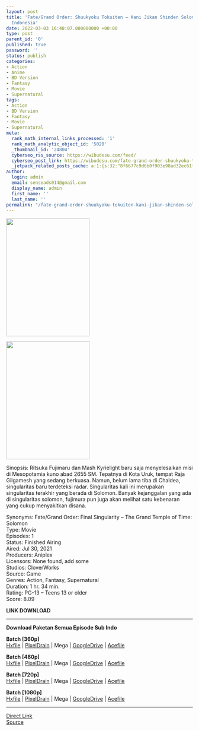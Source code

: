 ```yaml
---
layout: post
title: 'Fate/Grand Order: Shuukyoku Tokuiten – Kani Jikan Shinden Solomon BD Subtitle
  Indonesia'
date: 2022-03-03 16:40:07.000000000 +00:00
type: post
parent_id: '0'
published: true
password: ''
status: publish
categories:
- Action
- Anime
- BD Version
- Fantasy
- Movie
- Supernatural
tags:
- Action
- BD Version
- Fantasy
- Movie
- Supernatural
meta:
  rank_math_internal_links_processed: '1'
  rank_math_analytic_object_id: '5020'
  _thumbnail_id: '24804'
  cyberseo_rss_source: https://wibudesu.com/feed/
  cyberseo_post_link: https://wibudesu.com/fate-grand-order-shuukyoku-tokuiten-kani-jikan-shinden-solomon-subtitle-indonesia/?utm_source=rss&utm_medium=rss&utm_campaign=fate-grand-order-shuukyoku-tokuiten-kani-jikan-shinden-solomon-subtitle-indonesia
  _jetpack_related_posts_cache: a:1:{s:32:"8f6677c9d6b0f903e98ad32ec61f8deb";a:2:{s:7:"expires";i:1652659211;s:7:"payload";a:3:{i:0;a:1:{s:2:"id";i:25131;}i:1;a:1:{s:2:"id";i:24989;}i:2;a:1:{s:2:"id";i:25693;}}}}
author:
  login: admin
  email: senseads014@gmail.com
  display_name: admin
  first_name: ''
  last_name: ''
permalink: "/fate-grand-order-shuukyoku-tokuiten-kani-jikan-shinden-solomon-bd-subtitle-indonesia/"
---
```

<p><img class="size-full wp-image-107619 aligncenter" src="{{ site.baseurl }}/assets/2022/03/114957.jpg" alt width="225" height="318" /></p>
<div><img class="size-full wp-image-107619 aligncenter" src="{{ site.baseurl }}/assets/2022/03/114957.jpg" alt width="225" height="318" /></div>
<p>Sinopsis: Ritsuka Fujimaru dan Mash Kyrielight baru saja menyelesaikan misi di Mesopotamia kuno abad 2655 SM. Tepatnya di Kota Uruk, tempat Raja Gilgamesh yang sedang berkuasa. Namun, belum lama tiba di Chaldea, singularitas baru terdeteksi radar. Singularitas kali ini merupakan singularitas terakhir yang berada di Solomon. Banyak kejanggalan yang ada di singularitas solomon, fujimura pun juga akan melihat satu kebenaran yang cukup menyakitkan disana.</p>
<p>Synonyms: Fate/Grand Order: Final Singularity – The Grand Temple of Time: Solomon<br />Type: Movie<br />Episodes: 1<br />Status: Finished Airing<br />Aired: Jul 30, 2021<br />Producers: Aniplex<br />Licensors: None found, add some<br />Studios: CloverWorks<br />Source: Game<br />Genres: Action, Fantasy, Supernatural<br />Duration: 1 hr. 34 min.<br />Rating: PG-13 – Teens 13 or older<br />Score: 8.09</p>
<p><strong>LINK DOWNLOAD</strong></p>
<hr />
<p><strong>Download Paketan Semua Episode Sub Indo</strong></p>
<p><strong>Batch [360p]</strong><br /><a href="https://hxfile.co/kgvycgcxaupu">Hxfile</a> | <a href="https://pixeldrain.com/u/UVcLtivJ">PixelDrain</a> | Mega | <a href="https://drive.google.com/uc?id=1XSE_ADESi8PmP-_jKYdga3W9VocZrDtc">GoogleDrive</a> | <a href="https://acefile.co/f/69013569/wibudesu-pesan-takdir-terakhir-waktu-kuil-leluhur-bd-360p-rar">Acefile</a></p>
<p><strong>Batch [480p]</strong><br /><a href="https://hxfile.co/jafb5t08pzqt">Hxfile</a> | <a href="https://pixeldrain.com/u/msmBh31j">PixelDrain</a> | Mega | <a href="https://drive.google.com/uc?id=1UVZWCdmaAwd5Lh2ECrg1wOZG8wJkI7SO">GoogleDrive</a> | <a href="https://acefile.co/f/69013574/wibudesu-pesan-takdir-terakhir-waktu-kuil-leluhur-bd-480p-rar">Acefile</a></p>
<p><strong>Batch [720p]</strong><br /><a href="https://hxfile.co/fpcsekef4yxx">Hxfile</a> | <a href="https://pixeldrain.com/u/vvBM1gjZ">PixelDrain</a> | Mega | <a href="https://drive.google.com/uc?id=1VlZ8JdshZBwwT16CfikicHft5tQsdgyk">GoogleDrive</a> | <a href="https://acefile.co/f/69013581/wibudesu-pesan-takdir-terakhir-waktu-kuil-leluhur-bd-720p-rar">Acefile</a></p>
<p><strong>Batch [1080p]</strong><br /><a href="https://hxfile.co/x8xw0qfs0qss">Hxfile</a> | <a href="https://pixeldrain.com/u/bL28eqE7">PixelDrain</a> | Mega | <a href="https://drive.google.com/uc?id=1xQKGMpuTQERyAWYVyAve9VMQ3NG5fsJb">GoogleDrive</a> | <a href="https://acefile.co/f/69013586/wibudesu-pesan-takdir-terakhir-waktu-kuil-leluhur-bd-1080p-rar">Acefile</a></p>
<hr />
<link rel="stylesheet" href="https://cdnjs.cloudflare.com/ajax/libs/font-awesome/4.7.0/css/font-awesome.min.css" />
<div class="divbtn"> <a href="https://handymansurrender.com/fihup8buzv?key=94550f7ce39444073321dde3b8782f97" class="btn"><i class="fa fa-download"></i> Direct Link</a> <br /><a href="https://wibudesu.com/fate-grand-order-shuukyoku-tokuiten-kani-jikan-shinden-solomon-subtitle-indonesia/?utm_source=rss&utm_medium=rss&utm_campaign=fate-grand-order-shuukyoku-tokuiten-kani-jikan-shinden-solomon-subtitle-indonesia">Source</a> </div>
